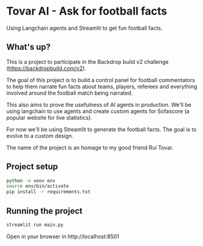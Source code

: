 # Tovar AI - Ask for football facts

Using Langchain agents and Streamlit to get fun football facts.

## What's up?

This is a project to participate in the Backdrop build v2 challenge (https://backdropbuild.com/v2).

The goal of this project is to build a control panel for football commentators to help them narrate fun facts about teams, players, referees and everything involved around the football match being narrated.

This also aims to prove the usefulness of AI agents in production. We'll be using langchain to use agents and create custom agents for Sofascore (a popular website for live statistics).

For now we'll be using Streamlit to generate the football facts. The goal is to evolve to a custom design.

The name of the project is an homage to my good friend Rui Tovar.

## Project setup

```bash
python -m venv env
source env/bin/activate
pip install -r requirements.txt
```

## Running the project

```bash
streamlit run main.py
```

Open in your browser in http://localhost:8501